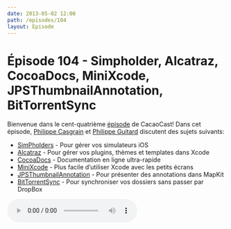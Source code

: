```yaml
---
date: 2013-05-02 12:00
path: /episodes/104
layout: Episode
---
```

# Épisode 104 - Simpholder, Alcatraz, CocoaDocs, MiniXcode, JPSThumbnailAnnotation, BitTorrentSync
<p>Bienvenue dans le cent-quatrième <a href="https://cacaocast.com/media/cacaocast_104.mp3" title="CacaoCast Episode 104">épisode</a> de CacaoCast! Dans cet épisode, <a href="http://www.twitter.com/philippec" title="Philippe Casgrain sur Twitter">Philippe Casgrain</a> et <a href="http://www.twitter.com/philippeguitard" title="Philippe Guitard sur Twitter">Philippe Guitard</a> discutent des sujets suivants:</p>
<ul><li><a href="http://simpholders.com" title="SimPholders">SimPholders</a> - Pour gérer vos simulateurs iOS</li>
<li><a href="http://mneorr.github.io/Alcatraz/" title="Alcatraz">Alcatraz</a> - Pour gérer vos plugins, thèmes et templates dans Xcode</li>
<li><a href="http://cocoadocs.org" title="CocoaDocs">CocoaDocs</a> - Documentation en ligne ultra-rapide</li>
<li><a href="https://github.com/omz/MiniXcode" title="MiniXcode">MiniXcode</a> - Plus facile d’utiliser Xcode avec les petits écrans</li>
<li><a href="http://www.jpsim.com/JPSThumbnailAnnotation/" title="JPSThumbnailAnnotation">JPSThumbnailAnnotation</a> - Pour présenter des annotations dans MapKit</li>
<li><a href="http://labs.bittorrent.com/experiments/sync.html" title="BitTorrentSync">BitTorrentSync</a> - Pour synchroniser vos dossiers sans passer par DropBox</li>
</ul>
<p><audio controls><source src="https://cacaocast.com/media/cacaocast_104.mp3" type="audio/mpeg"><source src="https://cacaocast.com/media/cacaocast_104.mp3" type="audio/mp4">Votre navigateur ne supporte pas l'élément audio / Your browser does not support the audio element.</audio></p>
